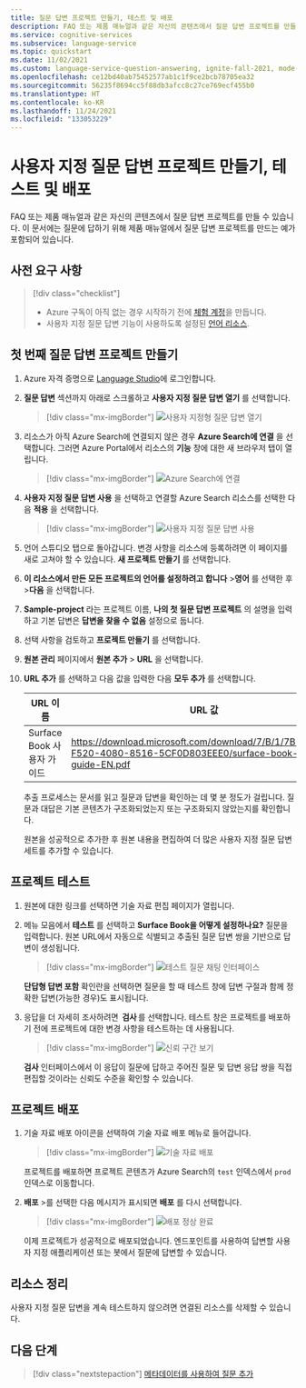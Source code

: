 ```yaml
---
title: 질문 답변 프로젝트 만들기, 테스트 및 배포
description: FAQ 또는 제품 매뉴얼과 같은 자신의 콘텐츠에서 질문 답변 프로젝트를 만들 수 있습니다. 이 문서에는 질문에 답하기 위해 간단한 FAQ 웹 페이지에서 질문 답변 프로젝트를 만드는 예가 포함되어 있습니다.
ms.service: cognitive-services
ms.subservice: language-service
ms.topic: quickstart
ms.date: 11/02/2021
ms.custom: language-service-question-answering, ignite-fall-2021, mode-other
ms.openlocfilehash: ce12bd40ab75452577ab1c1f9ce2bcb78705ea32
ms.sourcegitcommit: 56235f8694cc5f88db3afcc8c27ce769ecf455b0
ms.translationtype: HT
ms.contentlocale: ko-KR
ms.lasthandoff: 11/24/2021
ms.locfileid: "133053229"
---
```

# <a name="create-test-and-deploy-a-custom-question-answering-project"></a>사용자 지정 질문 답변 프로젝트 만들기, 테스트 및 배포

FAQ 또는 제품 매뉴얼과 같은 자신의 콘텐츠에서 질문 답변 프로젝트를 만들 수 있습니다. 이 문서에는 질문에 답하기 위해 제품 매뉴얼에서 질문 답변 프로젝트를 만드는 예가 포함되어 있습니다.

## <a name="prerequisites"></a>사전 요구 사항

> [!div class="checklist"]
> * Azure 구독이 아직 없는 경우 시작하기 전에 [체험 계정](https://azure.microsoft.com/free/cognitive-services/)을 만듭니다.
> * 사용자 지정 질문 답변 기능이 사용하도록 설정된 [언어 리소스](https://aka.ms/create-language-resource).

## <a name="create-your-first-question-answering-project"></a>첫 번째 질문 답변 프로젝트 만들기

1. Azure 자격 증명으로 [Language Studio](https://language.azure.com/)에 로그인합니다.

2. **질문 답변** 섹션까지 아래로 스크롤하고 **사용자 지정 질문 답변 열기** 를 선택합니다.

    > [!div class="mx-imgBorder"]
    > ![사용자 지정형 질문 답변 열기](../media/create-test-deploy/open-custom-question-answering.png)

3. 리소스가 아직 Azure Search에 연결되지 않은 경우 **Azure Search에 연결** 을 선택합니다. 그러면 Azure Portal에서 리소스의 **기능** 창에 대한 새 브라우저 탭이 열립니다.

    > [!div class="mx-imgBorder"]
    > ![Azure Search에 연결](../media/create-test-deploy/connect-to-azure-search.png)

4. **사용자 지정 질문 답변 사용** 을 선택하고 연결할 Azure Search 리소스를 선택한 다음 **적용** 을 선택합니다.

    > [!div class="mx-imgBorder"]
    > ![사용자 지정 질문 답변 사용](../media/create-test-deploy/enable-custom-question-answering.png)

5. 언어 스튜디오 탭으로 돌아갑니다. 변경 사항을 리소스에 등록하려면 이 페이지를 새로 고쳐야 할 수 있습니다. **새 프로젝트 만들기** 를 선택합니다.

6. **이 리소스에서 만든 모든 프로젝트의 언어를 설정하려고 합니다** >**영어** 를 선택한 후 >**다음** 을 선택합니다.

7. **Sample-project** 라는 프로젝트 이름, **나의 첫 질문 답변 프로젝트** 의 설명을 입력하고 기본 답변은 **답변을 찾을 수 없음** 설정으로 둡니다.

8. 선택 사항을 검토하고 **프로젝트 만들기** 를 선택합니다.

9. **원본 관리** 페이지에서 **원본 추가** > **URL** 을 선택합니다.

10. **URL 추가** 를 선택하고 다음 값을 입력한 다음 **모두 추가** 를 선택합니다.

    |URL 이름|URL 값|
    |--------|---------|
    |Surface Book 사용자 가이드 |https://download.microsoft.com/download/7/B/1/7B10C82E-F520-4080-8516-5CF0D803EEE0/surface-book-user-guide-EN.pdf |

    추출 프로세스는 문서를 읽고 질문과 답변을 확인하는 데 몇 분 정도가 걸립니다. 질문과 대답은 기본 콘텐츠가 구조화되었는지 또는 구조화되지 않았는지를 확인합니다.

    원본을 성공적으로 추가한 후 원본 내용을 편집하여 더 많은 사용자 지정 질문 답변 세트를 추가할 수 있습니다.

## <a name="test-your-project"></a>프로젝트 테스트

1. 원본에 대한 링크를 선택하면 기술 자료 편집 페이지가 열립니다.

2. 메뉴 모음에서 **테스트** 를 선택하고 **Surface Book을 어떻게 설정하나요?** 질문을 입력합니다. 원본 URL에서 자동으로 식별되고 추출된 질문 답변 쌍을 기반으로 답변이 생성됩니다.

    > [!div class="mx-imgBorder"]
    > ![테스트 질문 채팅 인터페이스](../media/create-test-deploy/test-question.png)

    **단답형 답변 포함** 확인란을 선택하면 질문을 할 때 테스트 창에 답변 구절과 함께 정확한 답변(가능한 경우)도 표시됩니다.

3. 응답을 더 자세히 조사하려면  **검사** 를 선택합니다. 테스트 창은 프로젝트를 배포하기 전에 프로젝트에 대한 변경 사항을 테스트하는 데 사용됩니다.

    > [!div class="mx-imgBorder"]
    > ![신뢰 구간 보기](../media/create-test-deploy/inspect-test.png)

    **검사** 인터페이스에서 이 응답이 질문에 답하고 주어진 질문 및 답변 응답 쌍을 직접 편집할 것이라는 신뢰도 수준을 확인할 수 있습니다.

## <a name="deploy-your-project"></a>프로젝트 배포

1. 기술 자료 배포 아이콘을 선택하여 기술 자료 배포 메뉴로 들어갑니다.

    > [!div class="mx-imgBorder"]
    > ![기술 자료 배포](../media/create-test-deploy/deploy-knowledge-base.png)

    프로젝트를 배포하면 프로젝트 콘텐츠가 Azure Search의 `test` 인덱스에서 `prod` 인덱스로 이동합니다.

2. **배포** >를 선택한 다음 메시지가 표시되면 **배포** 를 다시 선택합니다.

    > [!div class="mx-imgBorder"]
    > ![배포 정상 완료](../media/create-test-deploy/successful-deployment.png)

    이제 프로젝트가 성공적으로 배포되었습니다. 엔드포인트를 사용하여 답변할 사용자 지정 애플리케이션 또는 봇에서 질문에 답변할 수 있습니다.

## <a name="clean-up-resources"></a>리소스 정리

사용자 지정 질문 답변을 계속 테스트하지 않으려면 연결된 리소스를 삭제할 수 있습니다.

## <a name="next-steps"></a>다음 단계

> [!div class="nextstepaction"]
> [메타데이터를 사용하여 질문 추가](../../../qnamaker/quickstarts/add-question-metadata-portal.md)
